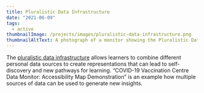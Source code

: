 ```yaml
---
title: Pluralistic Data Infrastructure
date: "2021-06-09"
tags:
  - active
thumbnailImage: /projects/images/pluralistic-data-infrastructure.png
thumbnailAltText: A photograph of a monitor showing the Pluralistic Data Infrastructure GitHub page
---
```

The [pluralistic data infrastructure](https://github.com/inclusive-design/forgiving-data/) allows learners to combine
different personal data sources to create representations that can lead to self-discovery and new pathways for learning.
“COVID-19 Vaccination Centre Data Monitor: Accessibility Map Demonstration” is an example how multiple sources of data
can be used to generate new insights.
